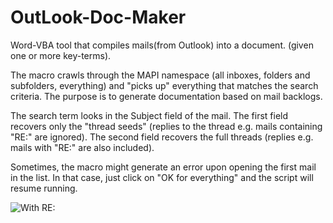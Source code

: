 # OutLook-Doc-Maker
Word-VBA tool that compiles mails(from Outlook) into a document. (given one or more key-terms).

  The macro crawls through the MAPI namespace (all inboxes, folders and subfolders, everything) and "picks up" 
everything that matches the search criteria. The purpose is to generate documentation based on mail backlogs.

  The search term looks in the Subject field of the mail. The first field recovers only the "thread seeds"
(replies to the thread e.g. mails containing "RE:" are ignored). The second field recovers the full threads 
(replies e.g. mails with "RE:" are also included).

  Sometimes, the macro might generate an error upon opening the first mail in the list.
In that case, just click on "OK for everything" and the script will resume running.

![With RE:](https://user-images.githubusercontent.com/17041548/68474143-57eaa200-022d-11ea-8ec1-9d7eff38c5ce.jpg)
